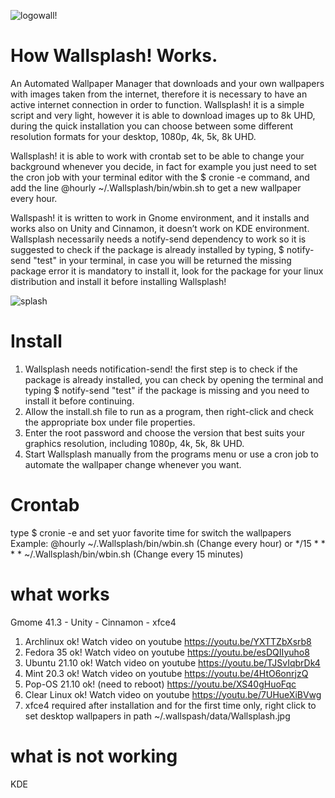 
![logowall!](https://user-images.githubusercontent.com/87201918/150200907-a0cff2c1-16d5-4192-8610-bfb0a733ea7d.png)

# How Wallsplash! Works.

An Automated Wallpaper Manager that downloads and your own wallpapers with images taken from the internet, therefore it is necessary to have an active internet connection in order to function. Wallsplash! it is a simple script and very light, however it is able to download images up to 8k UHD, during the quick installation you can choose between some different resolution formats for your desktop, 1080p, 4k, 5k, 8k UHD.

Wallsplash! it is able to work with crontab set to be able to change your background whenever you decide, in fact for example you just need to set the cron job with your terminal editor with the $ cronie -e command, and add the line @hourly ~/.Wallsplash/bin/wbin.sh to get a new wallpaper every hour.

Wallspash! it is written to work in Gnome environment, and it installs and works also on Unity and Cinnamon, it doesn’t work on KDE environment. Wallsplash necessarily needs a notify-send dependency to work so it is suggested to check if the package is already installed by typing, $ notify-send "test" in your terminal, in case you will be returned the missing package error it is mandatory to install it, look for the package for your linux distribution and install it before installing Wallsplash!


![splash](https://user-images.githubusercontent.com/87201918/150272755-5db46f70-b728-4d4e-97e4-cb4f52d29a0f.png)

# Install

1. Wallsplash needs notification-send! the first step is to check if the package is already installed, you can check by opening the terminal and typing $ notify-send "test" if the package is missing and you need to install it before continuing.
2. Allow the install.sh file to run as a program, then right-click and check the appropriate box under file properties.
3. Enter the root password and choose the version that best suits your graphics resolution, including 1080p, 4k, 5k, 8k UHD.
4. Start Wallsplash manually from the programs menu or use a cron job to automate the wallpaper change whenever you want.


# Crontab

type $ cronie -e   and set yuor favorite time for switch the wallpapers
Example: @hourly ~/.Wallsplash/bin/wbin.sh (Change every hour) 
      or */15 * * * * ~/.Wallsplash/bin/wbin.sh (Change every 15 minutes)
      

# what works

Gmome 41.3 - Unity - Cinnamon - xfce4

1. Archlinux ok! Watch video on youtube https://youtu.be/YXTTZbXsrb8
2. Fedora 35 ok! Watch video on youtube https://youtu.be/esDQIIyuho8
3. Ubuntu 21.10 ok! Watch video on youtube https://youtu.be/TJSvIqbrDk4
4. Mint 20.3 ok! Watch video on youtube https://youtu.be/4HtO6onrjzQ
5. Pop-OS 21.10 ok! (need to reboot)    https://youtu.be/XS40gHuoFqc
6. Clear Linux ok! Watch video on youtube https://youtu.be/7UHueXiBVwg
7. xfce4 required after installation and for the first time only, right click to set desktop wallpapers in path ~/.wallspash/data/Wallsplash.jpg

# what is not working

KDE 
